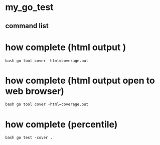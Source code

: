 # my_go_test

## command list 

# how complete (html output )

``` bash go tool cover -html=coverage.out ```

# how complete (html output open to  web browser)

``` bash go tool cover -html=coverage.out ```

# how complete (percentile)

``` bash go test -cover . ```
